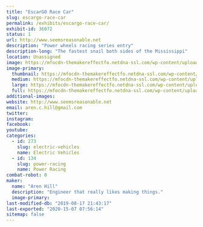 ```yaml
---
title: "EscarGO Race Car"
slug: escargo-race-car
permalink: /exhibits/escargo-race-car/
exhibit-id: 36072
status: 1
url: http://www.seemsreasonable.net
description: "Power wheels racing series entry"
description-long: "The fastest snail both sides of the Mississippi"
location: Unassigned
image: https://mfocdn-themakereffectfo.netdna-ssl.com/wp-content/uploads/2019/08/escargot.jpg
image-primary:
  thumbnail: https://mfocdn-themakereffectfo.netdna-ssl.com/wp-content/uploads/2019/08/escargot-150x150.jpg
  medium: https://mfocdn-themakereffectfo.netdna-ssl.com/wp-content/uploads/2019/08/escargot-272x300.jpg
  large: https://mfocdn-themakereffectfo.netdna-ssl.com/wp-content/uploads/2019/08/escargot.jpg
  full: https://mfocdn-themakereffectfo.netdna-ssl.com/wp-content/uploads/2019/08/escargot.jpg
additional-images:
website: http://www.seemsreasonable.net
email: aren.c.hill@gmail.com
twitter: 
instagram: 
facebook: 
youtube: 
categories:
  - id: 273
    slug: electric-vehicles
    name: Electric Vehicles
  - id: 134
    slug: power-racing
    name: Power Racing
combat-robot: 0
maker:
  name: "Aren Hill"
  description: "Engineer that really likes making things."
  image-primary: 
last-modified-db: "2019-08-17 21:43:17"
last-exported: "2020-15-07 07:56:14"
sitemap: false
---
```

